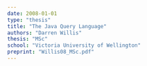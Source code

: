 ```yaml
---
date: 2008-01-01
type: "thesis"
title: "The Java Query Language"
authors: "Darren Willis"
thesis: "MSc"
school: "Victoria University of Wellington"
preprint: "Willis08_MSc.pdf"
---
```

